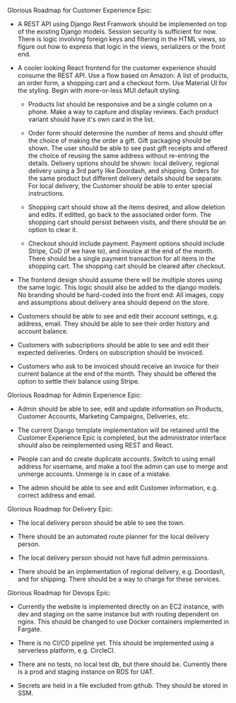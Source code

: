 
Glorious Roadmap for Customer Experience Epic:

- A REST API using Django Rest Framwork should be implemented on top of the existing Django models. Session security is sufficient for now. There is logic involving foreign keys and filtering in the HTML views, so figure out how to express that logic in the views, serializers or the front end.

- A cooler looking React frontend for the customer experience should consume the REST API. Use a flow based on Amazon: A list of products, an order form, a shopping cart and a checkout form. Use Material UI for the styling. Begin with more-or-less MUI default styling.

  - Products list should be responsive and be a single column on a phone. Make a way to capture and display reviews. Each product variant should have it's own card in the list.

  - Order form should determine the number of items and should offer the choice of making the order a gift. Gift packaging should be shown. The user should be able to see past gift receipts and offered the choice of reusing the same address without re-entring the details. Delivery options should be shown: local delivery, regional delivery using a 3rd party like Doordash, and shipping. Orders for the same product but different delivery details should be separate. For local delivery, the Customer should be able to enter special instructions.

  - Shopping cart should show all the items desired, and allow deletion and edits. If editted, go back to the associated order form. The shopping cart should persist between visits, and there should be an option to clear it.

  - Checkout should include payment. Payment options should include Stripe, CoD (if we have to), and invoice at the end of the month. There should be a single payment transaction for all items in the shopping cart. The shopping cart should be cleared after checkout.

- The frontend design should assume there will be multiple stores using the same logic. This logic should also be added to the django models. No branding should be hard-coded into the front end: All images, copy and assumptions about delivery area should depend on the store.

- Customers should be able to see and edit their account settings, e.g. address, email. They should be able to see their order history and account balance.

- Customers with subscriptions should be able to see and edit their expected deliveries. Orders on subscription should be invoiced.

- Customers who ask to be invoiced should receive an invoice for their current balance at the end of the month. They should be offered the option to settle their balance using Stripe.

Glorious Roadmap for Admin Experience Epic:

- Admin should be able to see, edit and update information on Products, Customer Accounts, Marketing Campaigns, Deliveries, etc.

- The current Django template implementation will be retained until the Customer Experience Epic is completed, but the administrator interface should also be reimplemented using REST and React.

- People can and do create duplicate accounts. Switch to using email address for username, and make a tool the admin can use to merge and unmerge accounts. Unmerge is in case of a mistake.

- The admin should be able to see and edit Customer information, e.g. correct address and email.

Glorious Roadmap for Delivery Epic:

- The local delivery person should be able to see the town.

- There should be an automated route planner for the local delivery person.

- The local delivery person should not have full admin permissions.

- There should be an implementation of regional delivery, e.g. Doordash, and for shipping. There should be a way to charge for these services.

Glorious Roadmap for Devops Epic:

- Currently the website is implemented directly on an EC2 instance, with dev and staging on the same instance but with routing dependent on nginx. This should be changed to use Docker containers implemented in Fargate.

- There is no CI/CD pipeline yet. This should be implemented using a serverless platform, e.g. CircleCI.

- There are no tests, no local test db, but there should be. Currently there is a prod and staging instance on RDS for UAT.

- Secrets are held in a file excluded from github. They should be stored in SSM.
